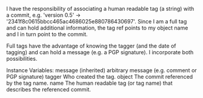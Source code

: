 I have the responsibility of associating a human readable tag (a string) with a commit, e.g. 'version 0.5' -> '2341f8c0615bbcc465ac4686025e880786430697'. Since I am a full tag and can hold additional information, the tag ref points to my object name and I in turn point to the commit.

Full tags have the advantage of knowing the tagger (and the date of tagging) and can hold a message (e.g. a PGP signature).
I incorporate both possibilities.

Instance Variables:
	message (inherited)	<String>
		arbitrary message (e.g. comment or PGP signature)
	tagger	<GitStamp>
		Who created the tag.
	object	<GitCommit>
		The commit referenced by the tag name.
	name	<String>
		The human readable tag (or tag name) that describes the referenced commit.